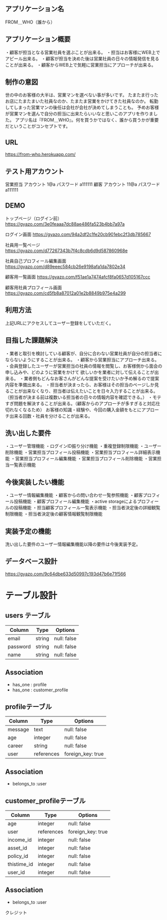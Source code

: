 ## アプリケーション名	
FROM＿WHO（誰から）
## アプリケーション概要	
・顧客が担当となる営業社員を選ぶことが出来る。
・担当はお客様にWEB上でアピール出来る。
・顧客が担当を決めた後は営業社員の日々の情報発信を見ることが出来る。
・顧客からWEB上で気軽に営業担当にアプローチが出来る。

## 制作の意図
世の中のお客様の大半は、営業マンを選べない事が多いです。
たまたま行ったお店にたまたまいた社員なのか、たまたま営業をかけてきた社員なのか。
転勤してしまった営業マンの後任は会社が会社が決めてしまうことも。
予めお客様が営業マンを選んで自分の担当に出来たらいいなと思いこのアプリを作りました。
アプリ名は『FROM＿WHO』。何を買うかではなく、誰から買うかが重要だということがコンセプトです。

## URL	
https://from-who.herokuapp.com/

## テスト用アカウント	
営業担当 アカウント  1@a  パスワード a111111
顧客    アカウント  11@a パスワード a111111
## DEMO
トップページ（ログイン前）
https://gyazo.com/3e0feaaa7dc88ae486fa523b4bb7a97a

ログイン画面
https://gyazo.com/94a2df2c1fe20cb901ebc2f3db785667

社員用一覧ページ
https://gyazo.com/d77267343b7f4c8cdb6d9d587860968e

社員自己プロフィール編集画面
https://gyazo.com/d89eeec584cb26e9198afa1da7802e34

顧客用一覧画面
https://gyazo.com/f51ae1a7474afcf8fa0657d105167ccc

顧客用社員プロフィール画面
https://gyazo.com/cd5fb8a87012a01e2b8849b975e4a299


## 利用方法
上記URLにアクセスしてユーザー登録をしていただく。

##  目指した課題解決	
・業者と取引を検討している顧客が、自分に合わない営業社員が自分の担当者にならないようにすることが出来る。
・顧客から営業担当にアプローチ出来る。
・会員登録したユーザーが営業担当の社員の情報を閲覧し、お客様側から面会の申し込みや、どのように営業をかけて
欲しいかを業者に対して伝えることが出来る。
・業者側もどんなお客さんがどんな提案を受けたいか予め解るので提案内容を準備出来る。
・担当者が決まったら、お客様はその担当のページしか見ることが出来なくなり、担当者は伝えたいことを日々入力することが出来る。
（担当者が決まる前は複数いる担当者の日々の情報内容を確認できる。）
・モテすぎ問題を解決することが出来る。（顧客からのアプローチが多すぎると対応仕切れなくなるため）
 お客様の知識・経験や、今回の購入金額をもとにアプローチ出来る回数・社員を分けることが出来る。

## 洗い出した要件
・ユーザー管理機能
・ログインID振り分け機能
・重複登録制限機能
・ユーザー削除機能
・営業担当プロフィール投稿機能
・営業担当プロフィール詳細表示機能
・営業担当プロフィール編集機能
・営業担当プロフィール削除機能
・営業担当一覧表示機能

## 今後実装したい機能
・ユーザー情報編集機能
・顧客からの問い合わせ一覧参照機能
・顧客プロフィール投稿機能
・顧客プロフィール編集機能
・active storageによるプロフィールの投稿機能
・担当顧客プロフィール一覧表示機能
・担当者決定後の詳細観覧制限機能
・担当者決定後の顧客情報観覧制限機能


## 実装予定の機能	
洗い出した要件のユーザー情報編集機能以降の要件は今後実装予定。

## データベース設計	
https://gyazo.com/9c64dbe633d50997c193d47b6e71f566

# テーブル設計

## users テーブル

| Column     | Type   | Options     |
| ---------- | ------ | ----------- |
| email      | string | null: false |
| password   | string | null: false |
| name       | string | null: false |


## Association

- has_one : profile
- has_one : customer_profile

## profileテーブル

| Column     | Type       | Options           |
| ---------- | ---------- | ----------------- |
| message    | text       | null: false       |
| age        | integer    | null: false       |
| career     | string     | null: false       |
| user       | references | foreign_key: true |

## Association

- belongs_to :user

## customer_profileテーブル

| Column      | Type       | Options            |
| ----------- | ---------- | ------------------ |
| age         | integer    | null: false        |
| user        | references | foreign_key: true  |
| income_id   | integer    | null: false        |
| asset_id    | integer    | null: false        |
| policy_id   | integer    | null: false        |
| thistime_id | integer    | null: false        |
| user_id     | integer    | null: false        |


## Association

- belongs_to :user






クレジット